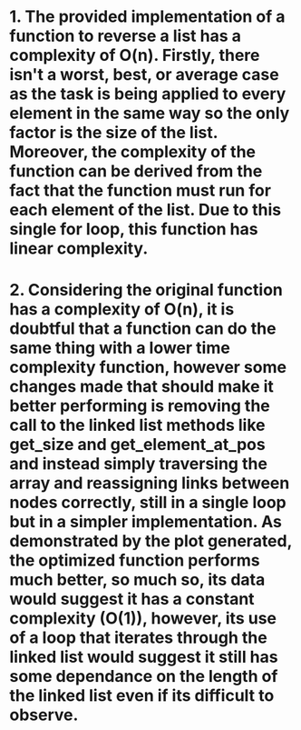 # 1. The provided implementation of a function to reverse a list has a complexity of O(n). Firstly, there isn't a worst, best, or average case as the task is being applied to every element in the same way so the only factor is the size of the list. Moreover, the complexity of the function can be derived from the fact that the function must run for each element of the list. Due to this single for loop, this function has linear complexity.

# 2. Considering the original function has a complexity of O(n), it is doubtful that a function can do the same thing with a lower time complexity function, however some changes made that should make it better performing is removing the call to the linked list methods like get_size and get_element_at_pos and instead simply traversing the array and reassigning links between nodes correctly, still in a single loop but in a simpler implementation. As demonstrated by the plot generated, the optimized function performs much better, so much so, its data would suggest it has a constant complexity (O(1)), however, its use of a loop that iterates through the linked list would suggest it still has some dependance on the length of the linked list even if its difficult to observe.